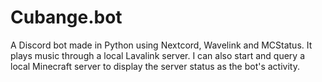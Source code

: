 # Cubange.bot
A Discord bot made in Python using Nextcord, Wavelink and MCStatus.
It plays music through a local Lavalink server.
I can also start and query a local Minecraft server to display the server status as the bot's activity.
